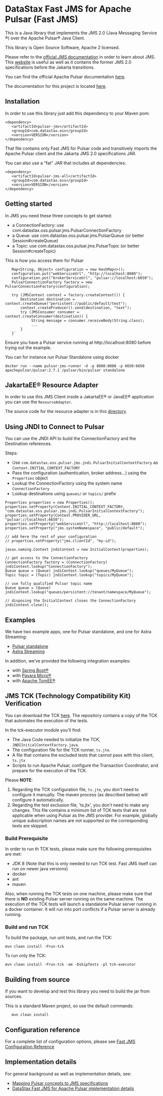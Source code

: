 # DataStax Fast JMS for Apache Pulsar (Fast JMS)

This is a Java library that implements the JMS 2.0 (Java Messaging Service ®) over the Apache Pulsar® Java Client.

This library is Open Source Software, Apache 2 licensed.

Please refer to the [official JMS documentation](https://jakarta.ee/specifications/messaging/2.0/) in order to learn about JMS.
This [website](https://javaee.github.io/jms-spec/) is useful as well as it contains the former JMS 2.0 specifications before the Jakarta transitions.

You can find the official Apache Pulsar documentation [here](https://pulsar.apache.org).

The documentation for this project is located [here](https://docs.datastax.com/en/fast-pulsar-jms/docs/1.1/).

## Installation

In order to use this library just add this dependency to your Maven pom:

```
<dependency>
   <artifactId>pulsar-jms</artifactId>
   <groupId>com.datastax.oss</groupId>
   <version>VERSION</version>
</dependency>
```

That file contains only Fast JMS for Pulsar code and transitively imports the Apache Pulsar client and the Jakarta JMS 2.0 specifications JAR.

You can also use a "fat" JAR that includes all dependencies:

```
<dependency>
   <artifactId>pulsar-jms-all</artifactId>
   <groupId>com.datastax.oss</groupId>
   <version>VERSION</version>
</dependency>
```

## Getting started

In JMS you need these three concepts to get started:
- a ConnectionFactory: use com.datastax.oss.pulsar.jms.PulsarConnectionFactory
- a Queue: use com.datastax.oss.pulsar.jms.PulsarQueue (or better Session#createQueue)
- a Topic: use com.datastax.oss.pulsar.jms.PulsarTopic (or better Session#createTopic)

This is how you access them for Pulsar

```
   Map<String, Object> configuration = new HashMap<>();
   configuration.put("webServiceUrl", "http://localhost:8080"); 
   configuration.put("brokerServiceUrl", "pulsar://localhost:6650"); 
   PulsarConnectionFactory factory = new PulsarConnectionFactory(configuration);
   
   try (JMSContext context = factory.createContext()) {
       Destination destination = context.createQueue("persistent://public/default/test");
       context.createProducer().send(destination, "text");
       try (JMSConsumer consumer = context.createConsumer(destination)) {
            String message = consumer.receiveBody(String.class);
            ...
       }
   }`
```

Ensure you have a Pulsar service running at http://localhost:8080 before trying out the example.

You can for instance run Pulsar Standalone using docker

```
docker run --name pulsar-jms-runner -d -p 8080:8080 -p 6650:6650 apachepulsar/pulsar:2.7.1 /pulsar/bin/pulsar standalone
```

## JakartaEE® Resource Adapter

In order to use this JMS Client inside a JakartaEE® or JavaEE® application you can use the `ResourceAdapter`.

The source code for the resource adapter is in this [directory](resource-adapter).

## Using JNDI to Connect to Pulsar

You can use the JNDI API to build the ConnectionFactory and the Destination references.

Steps:
* Use `com.datastax.oss.pulsar.jms.jndi.PulsarInitialContextFactory` as `Context.INITIAL_CONTEXT_FACTORY`
* Pass the configuration (authentication, broker address...) using the `Properties` object
* Lookup the ConnectionFactory using the system name `ConnectionFactory`
* Lookup destinations using `queues/` or `topics/` prefix

```
Properties properties = new Properties();
properties.setProperty(Context.INITIAL_CONTEXT_FACTORY, "com.datastax.oss.pulsar.jms.jndi.PulsarInitialContextFactory");
properties.setProperty(Context.PROVIDER_URL, "pulsar://localhost:6650");
properties.setProperty("webServiceUrl", "http://localhost:8080");
properties.setProperty("jms.systemNamespace", "public/default");

// add here the rest of your configuration
// properties.setProperty("jms.clientId", "my-id");

javax.naming.Context jndiContext = new InitialContext(properties);

// get access to the ConnectionFactory
ConnectionFactory factory = (ConnectionFactory) jndiContext.lookup("ConnectionFactory");
Queue queue = (Queue) jndiContext.lookup("queues/MyQueue");
Topic topic = (Topic) jndiContext.lookup("topics/MyQueue");

// use fully qualified Pulsar topic name
Queue queue = (Queue) jndiContext.lookup("queues/persistent://tenant/namespace/MyQueue");

// disposing the InitialContext closes the ConnectionFactory
jndiContext.close();
```


## Examples

We have two example apps, one for Pulsar standalone, and one for Astra Streaming:

- [Pulsar standalone](https://docs.datastax.com/en/fast-pulsar-jms/docs/1.1/pulsar-jms-quickstart-sa.html)
- [Astra Streaming](https://docs.datastax.com/en/fast-pulsar-jms/docs/1.1/pulsar-jms-quickstart-astra.html)

In addition, we’ve provided the following integration examples:

- with [Spring Boot®](examples/spring)
- with [Payara Micro®](examples/payara-micro)
- with [Apache TomEE®](resource-adapter-tests)

## JMS TCK (Technology Compatibility Kit) Verification

You can download the TCK [here](https://jakarta.ee/specifications/messaging/2.0/). The repository contains a copy of the TCK that automates the execution of the tests.

In the tck-executor module you'll find:

- The Java Code needed to initialize the TCK, `JNDIInitialContextFactory.java`.
- The configuration file for the TCK runner, `ts.jte`.
- A file that contains the excluded tests that cannot pass with this client, `ts.jtx`
- Scripts to run Apache Pulsar, configure the Transaction Coordinator, and prepare for the execution of the TCK.

Please **NOTE**: 
1. Regarding the TCK configuration file, `ts.jte`, you don't need to configure it manually. The maven process (as described below) will configure it automatically.
2. Regarding the test exclusion file, 'ts.jtx', you don't need to make any changes. This file contains a minimum list of TCK tests that are not applicable when using Pulsar as the JMS provider. For example, globally unique subscription names are not supported so the corresponding tests are skipped.

### Build Prerequisite

In order to run th TCK tests, please make sure the following prerequisites are met:

* JDK 8 (Note that this is only needed to run TCK test. Fast JMS itself can run on newer java versions)
* docker
* ant
* maven

Also, when running the TCK tests on one machine, please make sure that there is **NO** existing Pulsar server running on the same machine. The execution of the TCK tests will launch a standalone Pulsar server running in a docker container. It will run into port conflicts if a Pulsar server is already running. 

### Build and run TCK

To build the package, run unit tests, and run the TCK:

```
mvn clean install -Prun-tck
```

To run only the TCK:

```
mvn clean install -Prun-tck -am -DskipTests -pl tck-executor
```

## Building from source

If you want to develop and test this library you need to build the jar from sources.

This is a standard Maven project, so use the default commands:

       mvn clean install

## Configuration reference

For a complete list of configuration options, please see [Fast JMS Configuration Reference](https://docs.datastax.com/en/fast-pulsar-jms/docs/1.1/pulsar-jms-reference.html#_configuration_options)

## Implementation details

For general background as well as implementation details, see:

- [Mapping Pulsar concepts to JMS specifications](https://docs.datastax.com/en/fast-pulsar-jms/docs/1.1/pulsar-jms-mappings.html)
- [DataStax Fast JMS for Apache Pulsar implementation details](https://docs.datastax.com/en/fast-pulsar-jms/docs/1.1/pulsar-jms-implementation.html)
